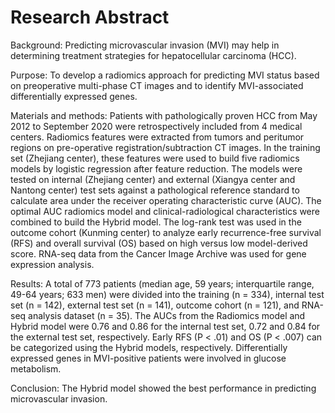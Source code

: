 # Research Abstract
Background: Predicting microvascular invasion (MVI) may help in determining treatment strategies for hepatocellular carcinoma (HCC).

Purpose: To develop a radiomics approach for predicting MVI status based on preoperative multi-phase CT images and to identify MVI-associated differentially expressed genes.

Materials and methods:  Patients with pathologically proven HCC from May 2012 to September 2020 were retrospectively included from 4 medical centers. Radiomics features were extracted from tumors and peritumor regions on pre-operative registration/subtraction CT images. In the training set (Zhejiang center), these features were used to build five radiomics models by logistic regression after feature reduction. The models were tested on internal (Zhejiang center) and external (Xiangya center and Nantong center) test sets against a pathological reference standard to calculate area under the receiver operating characteristic curve (AUC). The optimal AUC radiomics model and clinical-radiological characteristics were combined to build the Hybrid model. The log-rank test was used in the outcome cohort (Kunming center) to analyze early recurrence-free survival (RFS) and overall survival (OS) based on high versus low model-derived score. RNA-seq data from the Cancer Image Archive was used for gene expression analysis.

Results:  A total of 773 patients (median age, 59 years; interquartile range, 49-64 years; 633 men) were divided into the training (n = 334), internal test set (n = 142), external test set (n = 141), outcome cohort (n = 121), and RNA-seq analysis dataset (n = 35). The AUCs from the Radiomics model and Hybrid model were 0.76 and 0.86 for the internal test set, 0.72 and 0.84 for the external test set, respectively. Early RFS (P < .01) and OS (P < .007) can be categorized using the Hybrid models, respectively. Differentially expressed genes in MVI-positive patients were involved in glucose metabolism.

Conclusion: The Hybrid model showed the best performance in predicting microvascular invasion.
